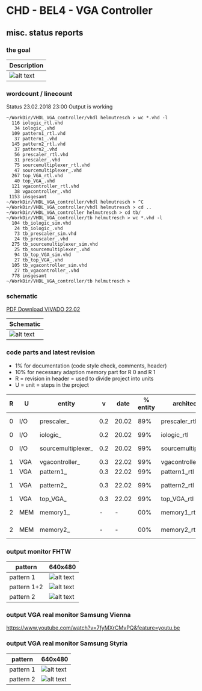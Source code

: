# CHD - BEL4 - VGA Controller

## misc. status reports

### the goal

| Description |
|--------------------|
| ![alt text](doku/goal.png "goal VGA") |

### wordcount / linecount

Status 23.02.2018 23:00 Output is working

	~/WorkDir/VHDL_VGA_controller/vhdl helmutresch > wc *.vhd -l
	  116 iologic_rtl.vhd
	   34 iologic_.vhd
	  109 pattern1_rtl.vhd
	   37 pattern1_.vhd
	  145 pattern2_rtl.vhd
	   37 pattern2_.vhd
	   56 prescaler_rtl.vhd
	   31 prescaler_.vhd
	   75 sourcemultiplexer_rtl.vhd
	   47 sourcemultiplexer_.vhd
	  267 top_VGA_rtl.vhd
	   40 top_VGA_.vhd
	  121 vgacontroller_rtl.vhd
	   38 vgacontroller_.vhd
	 1153 insgesamt
	~/WorkDir/VHDL_VGA_controller/vhdl helmutresch > ^C
	~/WorkDir/VHDL_VGA_controller/vhdl helmutresch > cd ..
	~/WorkDir/VHDL_VGA_controller helmutresch > cd tb/
	~/WorkDir/VHDL_VGA_controller/tb helmutresch > wc *.vhd -l
	  104 tb_iologic_sim.vhd
	   24 tb_iologic_.vhd
	   73 tb_prescaler_sim.vhd
	   24 tb_prescaler_.vhd
	  275 tb_sourcemultiplexer_sim.vhd
	   25 tb_sourcemultiplexer_.vhd
	   94 tb_top_VGA_sim.vhd
	   27 tb_top_VGA_.vhd
	  105 tb_vgacontroller_sim.vhd
	   27 tb_vgacontroller_.vhd
	  778 insgesamt
	~/WorkDir/VHDL_VGA_controller/tb helmutresch > 

### schematic

[PDF Download VIVADO 22.02](doku/22.02.2018_schematic.pdf)

| Schematic |
|--------------------|
| ![alt text](doku/schematic.png "schematic VGA") |

### code parts and latest revision

- 1% for documentation (code style check, comments, header)
- 10% for necessary adaption memory part for R 0 and R 1
- R = revision in header = used to divide project into units
- U = unit = steps in the project

| R | U | entity | v | date | % entity | architecture | % code | remark |
| -------- | ---- | ------ | ------- | ---- | -------- | ------------ | ------ | ------ |
| 0 | I/O | prescaler_ | 0.2 | 20.02 | 89% | prescaler_rtl | 89% | updates memory |
| 0 | I/O | iologic_ | 0.2 | 20.02 | 99% | iologic_rtl | 99% | - |
| 0 | I/O | sourcemultiplexer_ | 0.2 | 20.02 | 99% | sourcemultiplexer_rtl | 89% | overlay memory |
| 1 | VGA | vgacontroller_ | 0.3 | 22.02 | 99% | vgacontroller_rtl | 99% | - |
| 1 | VGA | pattern1_ | 0.3 | 22.02 | 99% | pattern1_rtl | 99% | - |
| 1 | VGA | pattern2_ | 0.3 | 22.02 | 99% | pattern2_rtl | 99% | done with loop |
| 1 | VGA | top_VGA_ | 0.3 | 22.02 | 99% | top_VGA_rtl | 99% | synthesized |
| 2 | MEM | memory1_ | - | - | 00% | memory1_rtl | 00% | start week 9 |
| 2 | MEM | memory2_ | - | - | 00% | memory2_rtl | 00% | start week 9 |

### output monitor FHTW

| pattern | 640x480 |
|-------- | ------- |
| pattern 1 | ![alt text](doku/frame01.png "pattern 1") |
| pattern 1+2 |  ![alt text](doku/frame02.png "pattern 1+2") |
| pattern 2 |  ![alt text](doku/frame03.png "pattern 2") |

### output VGA real monitor Samsung Vienna

https://www.youtube.com/watch?v=7fyMXrCMvPQ&feature=youtu.be

### output VGA real monitor Samsung Styria

| pattern | 640x480 |
|-------- | ------- |
| pattern 1 | ![alt text](doku/fotopattern01.jpg "pattern 1") |
| pattern 2 | ![alt text](doku/fotopattern02.jpg "pattern 2") |
